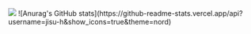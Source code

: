 <img src="https://img.shields.io/badge/Tableau-E97627?style=flat-square&logo=Tableau&logoColor=white"/>
![Anurag's GitHub stats](https://github-readme-stats.vercel.app/api?username=jisu-h&show_icons=true&theme=nord)
